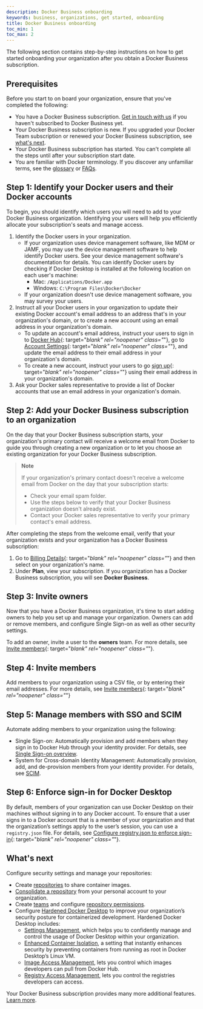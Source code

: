 ```yaml
---
description: Docker Business onboarding
keywords: business, organizations, get started, onboarding
title: Docker Business onboarding
toc_min: 1
toc_max: 2
---
```


The following section contains step-by-step instructions on how to get started onboarding your organization after you obtain a Docker Business subscription.

## Prerequisites

Before you start to on board your organization, ensure that you've completed the following:
- You have a Docker Business subscription. [Get in touch with us](https://www.docker.com/pricing/contact-sales/) if you haven't subscribed to Docker Business yet.
- Your Docker Business subscription is new. If you upgraded your Docker Team subscription or renewed your Docker Business subscription, see [what's next](#whats-next).
- Your Docker Business subscription has started. You can't complete all the steps until after your subscription start date.
-  You are familiar with Docker terminology. If you discover any unfamiliar terms, see the [glossary](/glossary/#docker) or [FAQs](../docker-hub/onboarding-faqs.md).

## Step 1: Identify your Docker users and their Docker accounts

To begin, you should identify which users you will need to add to your Docker Business organization. Identifying your users will help you efficiently allocate your subscription's seats and manage access.

1. Identify the Docker users in your organization.
   - If your organization uses device management software, like MDM or JAMF, you may use the device management software to help identify Docker users. See your device management software's documentation for details. You can identify Docker users by checking if Docker Desktop is installed at the following location on each user's machine:
      - Mac: `/Applications/Docker.app`
      - Windows: `C:\Program Files\Docker\Docker`
   - If your organization doesn't use device management software, you may survey your users.
2. Instruct all your Docker users in your organization to update their existing Docker account's email address to an address that's in your organization's domain, or to create a new account using an email address in your organization's domain.
   - To update an account's email address, instruct your users to sign in to [Docker Hub](https://hub.docker.com){: target="_blank" rel="noopener" class="_"}, go to [Account Settings](https://hub.docker.com/settings/general){: target="_blank" rel="noopener" class="_"}, and update the email address to their email address in your organization's domain.
   - To create a new account, instruct your users to go [sign up](https://hub.docker.com/signup){: target="_blank" rel="noopener" class="_"} using their email address in your organization's domain.
3. Ask your Docker sales representative to provide a list of Docker accounts that use an email address in your organization's domain.

## Step 2: Add your Docker Business subscription to an organization

On the day that your Docker Business subscription starts, your organization's primary contact will receive a welcome email from Docker to guide you through creating a new organization or to let you choose an existing organization for your Docker Business subscription.

> **Note**
>
> If your organization's primary contact doesn't receive a welcome email from Docker on the day that your subscription starts:
>   - Check your email spam folder.
>   - Use the steps below to verify that your Docker Business organization doesn't already exist.
>   - Contact your Docker sales representative to verify your primary contact's email address.

After completing the steps from the welcome email, verify that your organization exists and your organization has a Docker Business subscription:

1. Go to [Billing Details](https://hub.docker.com/billing){: target="_blank" rel="noopener" class="_"} and then select on your organization's name.
2. Under **Plan**, view your subscription. If you organization has a Docker Business subscription, you will see **Docker Business**.

## Step 3: Invite owners

Now that you have a Docker Business organization, it's time to start adding owners to help you set up and manage your organization. Owners can add or remove members, and configure Single Sign-on as well as other security settings.

To add an owner, invite a user to the **owners** team. For more details, see [Invite members](../docker-hub/members.md/#invite-members){: target="_blank" rel="noopener" class="_"}.

## Step 4: Invite members

Add members to your organization using a CSV file, or by entering their email addresses. For more details, see [Invite members](../docker-hub/members.md/#invite-members){: target="_blank" rel="noopener" class="_"}

## Step 5: Manage members with SSO and SCIM

Automate adding members to your organization using the following:
   - Single Sign-on: Automatically provision and add members when they sign in to Docker Hub through your identity provider. For details, see [Single Sign-on overview](../single-sign-on/index.md).
   - System for Cross-domain Identity Management: Automatically provision, add, and de-provision members from your identity provider. For details, see [SCIM](../docker-hub/scim.md).

## Step 6: Enforce sign-in for Docker Desktop

By default, members of your organization can use Docker Desktop on their machines without signing in to any Docker account. To ensure that a user signs in to a Docker account that is a member of your organization and that the
organization’s settings apply to the user’s session, you can use a `registry.json` file. For details, see [Configure registry.json to enforce sign-in](../docker-hub/configure-sign-in.md){: target="_blank" rel="noopener" class="_"}.

## What's next

Configure security settings and manage your repositories:

- Create [repositories](../docker-hub/repos/index.md) to share container images.
- [Consolidate a repository](../docker-hub/repos/index.md/#consolidating-a-repository) from your personal account to your organization.
- Create [teams](../docker-hub/orgs.md/#create-a-team) and configure [repository permissions](../docker-hub/orgs.md/#configure-repository-permissions).
- Configure [Hardened Docker Desktop](../desktop/hardened-desktop/index.md) to improve your organization’s security posture for containerized development. Hardened Docker Desktop includes:
   - [Settings Management](../desktop/hardened-desktop/settings-management/index.md), which helps you to confidently manage and control the usage of Docker Desktop within your organization.
   - [Enhanced Container Isolation](../desktop/hardened-desktop/enhanced-container-isolation/index.md), a setting that instantly enhances security by preventing containers from running as root in Docker Desktop’s Linux VM.
   - [Image Access Management](../docker-hub/image-access-management.md/), lets you control which images developers can pull from Docker Hub.
   - [Registry Access Management](../docker-hub/registry-access-management.md/), lets you control the registries developers can access.

Your Docker Business subscription provides many more additional features. [Learn more](../subscription/index.md).
